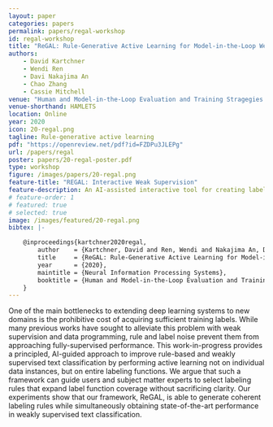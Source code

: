 ```yaml
---
layout: paper
categories: papers
permalink: papers/regal-workshop
id: regal-workshop
title: "ReGAL: Rule-Generative Active Learning for Model-in-the-Loop Weak Supervision"
authors:
    - David Kartchner
    - Wendi Ren
    - Davi Nakajima An
    - Chao Zhang
    - Cassie Mitchell
venue: "Human and Model-in-the-Loop Evaluation and Training Stragegies Workshop, NeurIPS"
venue-shorthand: HAMLETS
location: Online
year: 2020
icon: 20-regal.png
tagline: Rule-generative active learning
pdf: "https://openreview.net/pdf?id=FZDPu3JLEPg"
url: /papers/regal
poster: papers/20-regal-poster.pdf
type: workshop
figure: /images/papers/20-regal.png
feature-title: "REGAL: Interactive Weak Supervision"
feature-description: An AI-assisted interactive tool for creating labeling functions used in weak supervision.
# feature-order: 1
# featured: true
# selected: true
image: /images/featured/20-regal.png
bibtex: |-

    @inproceedings{kartchner2020regal,
        author    = {Kartchner, David and Ren, Wendi and Nakajima An, Davi and Zhang, Chao and Mitchell, Cassie},
        title     = {ReGAL: Rule-Generative Active Learning for Model-in-the-Loop Weak Supervision},
        year      = {2020},
        maintitle = {Neural Information Processing Systems},
        booktitle = {Human and Model-in-the-Loop Evaluation and Training Stragegies Workshop},
    }
---
```


One of the main bottlenecks to extending deep learning systems to new domains is the prohibitive cost of acquiring sufficient training labels.  While many previous works have sought to alleviate this problem with weak supervision and data programming, rule and label noise prevent them from approaching fully-supervised performance. This work-in-progress provides a principled, AI-guided approach to improve rule-based and weakly supervised text classification by performing active learning not on individual data instances, but on entire labeling functions.  We argue that such a framework can guide users and subject matter experts to select labeling rules that expand label function coverage without sacrificing clarity.  Our experiments show that our framework, ReGAL, is able to generate coherent labeling rules while simultaneously obtaining state-of-the-art performance in weakly supervised text classification. 
